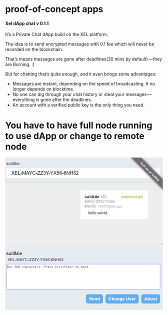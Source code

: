 # proof-of-concept apps

#### Xel dApp chat v 0.1.1

It’s a Private Chat dApp build on the XEL platform.

The idea is to send encrypted messages with 0.1 fee which will never be recorded on the blockchain.

That’s means messages are gone after deadlines(30 mins by default) — they are Burning. :)

But for chatting that’s quite enough, and it even brings some advantages:

* Messages are instant, depending on the speed of broadcasting. It no longer depends on blocktime.
* No one can dig through your chat history or steal your messages — everything is gone after the deadlines.
* An account with a verified public key is the only thing you need.

# You have to have full node running to use dApp or change to remote node

![chat](chat/chat.png)
